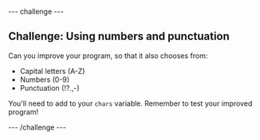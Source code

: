 --- challenge ---
## Challenge: Using numbers and punctuation
Can you improve your program, so that it also chooses from:

+ Capital letters (A-Z)
+ Numbers (0-9)
+ Punctuation (!?.,-)

You'll need to add to your `chars` variable. Remember to test your improved program!




--- /challenge ---